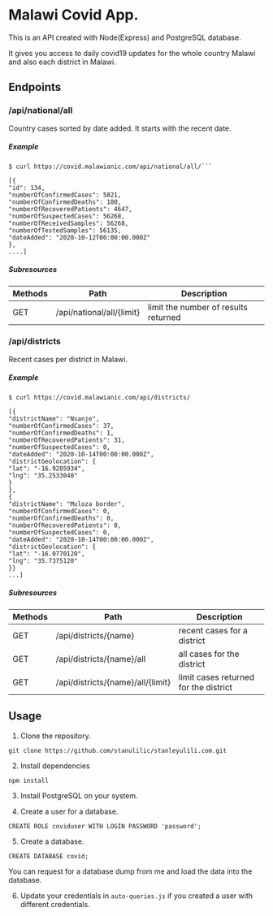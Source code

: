 # Malawi Covid App.

This is an API created with Node(Express) and PostgreSQL database.

It gives you access to daily covid19 updates for the whole country Malawi and also each district in Malawi.

## Endpoints

### /api/national/all

Country cases sorted by date added. It starts with the recent date.

##### Example

````
$ curl https://covid.malawianic.com/api/national/all/```
````

```
[{
"id": 134,
"numberOfConfirmedCases": 5821,
"numberOfConfirmedDeaths": 180,
"numberOfRecoveredPatients": 4647,
"numberOfSuspectedCases": 56268,
"numberOfReceivedSamples": 56268,
"numberOfTestedSamples": 56135,
"dateAdded": "2020-10-12T00:00:00.000Z"
},
....]
```

##### Subresources

| Methods | Path                      | Description                          |
| ------- | ------------------------- | ------------------------------------ |
| GET     | /api/national/all/{limit} | limit the number of results returned |

### /api/districts

Recent cases per district in Malawi.

##### Example

```
$ curl https://covid.malawianic.com/api/districts/
```

```
[{
"districtName": "Nsanje",
"numberOfConfirmedCases": 37,
"numberOfConfirmedDeaths": 1,
"numberOfRecoveredPatients": 31,
"numberOfSuspectedCases": 0,
"dateAdded": "2020-10-14T00:00:00.000Z",
"districtGeolocation": {
"lat": "-16.9205934",
"lng": "35.2533040"
}
},
{
"districtName": "Muloza border",
"numberOfConfirmedCases": 0,
"numberOfConfirmedDeaths": 0,
"numberOfRecoveredPatients": 0,
"numberOfSuspectedCases": 0,
"dateAdded": "2020-10-14T00:00:00.000Z",
"districtGeolocation": {
"lat": "-16.0770120",
"lng": "35.7375120"
}}
...]

```

##### Subresources

| Methods | Path                              | Description                           |
| ------- | --------------------------------- | ------------------------------------- |
| GET     | /api/districts/{name}             | recent cases for a district           |
| GET     | /api/districts/{name}/all         | all cases for the district            |
| GET     | /api/districts/{name}/all/{limit} | limit cases returned for the district |

## Usage

1. Clone the repository.

```
git clone https://github.com/stanulilic/stanleyulili.com.git
```

2. Install dependencies

```
npm install
```

3. Install PostgreSQL on your system.

4. Create a user for a database.

```
CREATE ROLE coviduser WITH LOGIN PASSWORD 'password';
```

5. Create a database.

```
CREATE DATABASE covid;
```

You can request for a database dump from me and load the data into the database.

6. Update your credentials in `auto-queries.js` if you created a user with different credentials.
